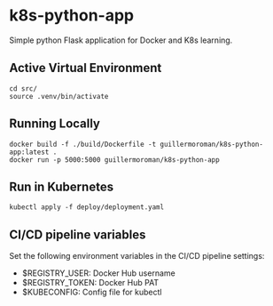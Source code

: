 # k8s-python-app
Simple python Flask application for Docker and K8s learning.

## Active Virtual Environment
```
cd src/
source .venv/bin/activate
```

## Running Locally
```
docker build -f ./build/Dockerfile -t guillermoroman/k8s-python-app:latest .
docker run -p 5000:5000 guillermoroman/k8s-python-app
```

## Run in Kubernetes
```
kubectl apply -f deploy/deployment.yaml
```

## CI/CD pipeline variables
Set the following environment variables in the CI/CD pipeline settings:
- $REGISTRY_USER: Docker Hub username
- $REGISTRY_TOKEN: Docker Hub PAT
- $KUBECONFIG: Config file for kubectl